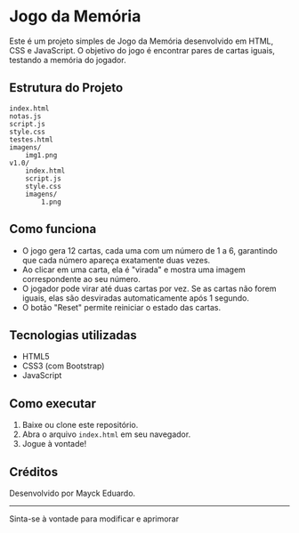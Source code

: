 # Jogo da Memória

Este é um projeto simples de Jogo da Memória desenvolvido em HTML, CSS e JavaScript. O objetivo do jogo é encontrar pares de cartas iguais, testando a memória do jogador.

## Estrutura do Projeto

```
index.html
notas.js
script.js
style.css
testes.html
imagens/
    img1.png
v1.0/
    index.html
    script.js
    style.css
    imagens/
        1.png
```

## Como funciona

- O jogo gera 12 cartas, cada uma com um número de 1 a 6, garantindo que cada número apareça exatamente duas vezes.
- Ao clicar em uma carta, ela é "virada" e mostra uma imagem correspondente ao seu número.
- O jogador pode virar até duas cartas por vez. Se as cartas não forem iguais, elas são desviradas automaticamente após 1 segundo.
- O botão "Reset" permite reiniciar o estado das cartas.

## Tecnologias utilizadas

- HTML5
- CSS3 (com Bootstrap)
- JavaScript

## Como executar

1. Baixe ou clone este repositório.
2. Abra o arquivo `index.html` em seu navegador.
3. Jogue à vontade!

## Créditos

Desenvolvido por Mayck Eduardo.

---

Sinta-se à vontade para modificar e aprimorar